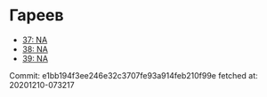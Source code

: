 # Гареев
- [37: NA](37.md)
- [38: NA](38.md)
- [39: NA](39.md)

Commit: e1bb194f3ee246e32c3707fe93a914feb210f99e
 fetched at: 20201210-073217
